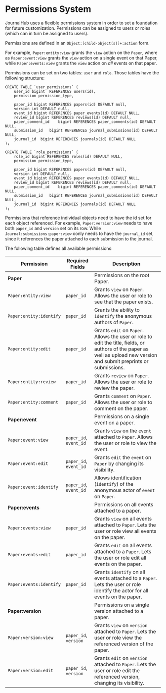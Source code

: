 # Permissions System

JournalHub uses a flexible permissions system in order to set a foundation for
future customization. Permissions can be assigned to users or roles (which can
in turn be assigned to users).

Permissions are defined in an `Object:[child-object(s)]+:action` form.

For example, `Paper:entity:view` grants the `view` action on the `Paper`, where
as `Paper:event:view` grants the `view` action on a single event on that Paper,
while `Paper:events:view` grants the `view` action on _all_ events on that
paper.

Permissions can be set on two tables: `user` and `role`.  Those tables have the
following structure:

```
CREATE TABLE `user_permissions` (
    user_id bigint  REFERENCES users(id),
    permission permission_type,

    paper_id bigint REFERENCES papers(id) DEFAULT null,
    version int DEFAULT null,
    event_id bigint REFERENCES paper_events(id) DEFAULT NULL,
    review_id bigint REFERENCES reviews(id) DEFAULT null,
    paper_comment_id    bigint REFERENCES paper_comments(id) DEFAULT NULL,
    submission_id   bigint REFERENCES journal_submissions(id) DEFAULT NULL,
    journal_id  bigint REFERENCES journals(id) DEFAULT NULL
);

CREATE TABLE `role_permissions` (
    role_id bigint REFERENCES roles(id) DEFAULT NULL,
    permission permission_type,

    paper_id bigint REFERENCES papers(id) DEFAULT null,
    version int DEFAULT null,
    event_id bigint REFERENCES paper_events(id) DEFAULT NULL,
    review_id bigint REFERENCES reviews(id) DEFAULT null,
    paper_comment_id    bigint REFERENCES paper_comments(id) DEFAULT NULL,
    submission_id   bigint REFERENCES journal_submissions(id) DEFAULT NULL,
    journal_id  bigint REFERENCES journals(id) DEFAULT NULL
);
```

Permissions that reference individual objects need to have the id set for each
object referenced.  For example, `Paper:version:view` needs to have both
`paper_id` and `version` set on its row.  While
`Journal:submissions:paper:view` oonly needs to have the `journal_id` set,
since it references the paper attached to each submission to the journal.

The following table defines all available permissions:

| Permission                        | Required Fields                   | Description                   |
|-----------------------------------|-----------------------------------|-------------------------------|
| **Paper**                         |                                   | Permissions on the root Paper.|
| `Paper:entity:view`               | `paper_id`                        | Grants `view` on `Paper`. Allows the user or role to see that the paper exists.  |
| `Paper:entity:identify`           | `paper_id`                        | Grants the ability to `identify` the anonymous authors of `Paper`. |
| `Paper:entity:edit`               | `paper_id`                        | Grants `edit` on `Paper`. Allows the user or role to edit the title, fields, or authors of the paper as well as upload new version and submit preprints or submissions.    |
| `Paper:entity:review`             | `paper_id`                        | Grants `review` on `Paper`. Allows the user or role to review the paper. |
| `Paper:entity:comment`            | `paper_id`                        | Grants `comment` on `Paper`. Allows the user or role to comment on the paper. |
| **Paper:event**                |                                   | Permissions on a single event on a paper. |
| `Paper:event:view`                | `paper_id`, `event_id`            | Grants `view` on the `event` attached to `Paper`. Allows the user or role to view the event. |
| `Paper:event:edit`                | `paper_id`, `event_id`            | Grants `edit` the `event` on `Paper` by changing its visibility. |
| `Paper:event:identify`            | `paper_id`, `event_id`            | Allows identification (`identify`) of the anonymous actor of `event` on `Paper`. |
| **Paper:events**                  |                                   | Permissions on all events attached to a paper.|
| `Paper:events:view`               | `paper_id`                        | Grants `view` on all events attached to `Paper`. Lets the user or role view all events on the paper. |
| `Paper:events:edit`               | `paper_id`                        | Grants `edit` on all events attached to a `Paper`. Lets the user or role edit all events on the paper. |
| `Paper:events:identify`           | `paper_id`                        | Grants `identify` on all events attached to a `Paper`.  Lets the user or role identify the actor for all events on the paper. |
| **Paper:version**                 |                                   | Permissions on a single version attached to a paper. |
| `Paper:version:view`              | `paper_id`, `version`             | Grants `view` on `version` attached to `Paper`. Lets the user or role view the referenced version of the paper. |
| `Paper:version:edit`              | `paper_id`, `version`             | Grants `edit` on `version` attached to `Paper`.  Lets the user or role edit the referenced version, changing its visibility. |


